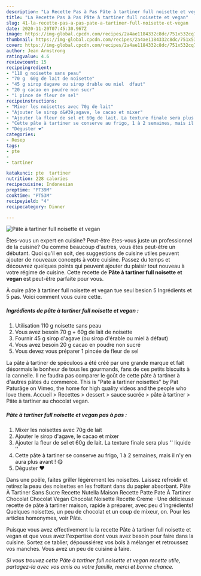 ```yaml
---
description: "La Recette Pas à Pas Pâte à tartiner full noisette et vegan"
title: "La Recette Pas à Pas Pâte à tartiner full noisette et vegan"
slug: 41-la-recette-pas-a-pas-pate-a-tartiner-full-noisette-et-vegan
date: 2020-11-20T07:45:30.967Z
image: https://img-global.cpcdn.com/recipes/2a4ae1184332c8dc/751x532cq70/pate-a-tartiner-full-noisette-et-vegan-photo-principale-de-la-recette.jpg
thumbnail: https://img-global.cpcdn.com/recipes/2a4ae1184332c8dc/751x532cq70/pate-a-tartiner-full-noisette-et-vegan-photo-principale-de-la-recette.jpg
cover: https://img-global.cpcdn.com/recipes/2a4ae1184332c8dc/751x532cq70/pate-a-tartiner-full-noisette-et-vegan-photo-principale-de-la-recette.jpg
author: Jean Armstrong
ratingvalue: 4.6
reviewcount: 15
recipeingredient:
- "110 g noisette sans peau"
- "70 g  60g de lait de noisette"
- "45 g sirop dagave ou sirop drable ou miel  dfaut"
- "20 g cacao en poudre non sucr"
- "1 pince de fleur de sel"
recipeinstructions:
- "Mixer les noisettes avec 70g de lait"
- "Ajouter le sirop d&#39;agave, le cacao et mixer"
- "Ajouter la fleur de sel et 60g de lait. La texture finale sera plus &#39;&#39; liquide &#39;&#39;"
- "Cette pâte à tartiner se conserve au frigo, 1 à 2 semaines, mais il n&#39;y en aura plus avant ! 😋"
- "Déguster ❤️"
categories:
- Resep
tags:
- pte
- 
- tartiner

katakunci: pte  tartiner 
nutrition: 228 calories
recipecuisine: Indonesian
preptime: "PT39M"
cooktime: "PT53M"
recipeyield: "4"
recipecategory: Dinner

---
```



![Pâte à tartiner full noisette et vegan](https://img-global.cpcdn.com/recipes/2a4ae1184332c8dc/751x532cq70/pate-a-tartiner-full-noisette-et-vegan-photo-principale-de-la-recette.jpg)

Êtes-vous un expert en cuisine? Peut-être êtes-vous juste un professionnel de la cuisine? Ou comme beaucoup d'autres, vous êtes peut-être un débutant. Quoi qu'il en soit, des suggestions de cuisine utiles peuvent ajouter de nouveaux concepts à votre cuisine. Passez du temps et découvrez quelques points qui peuvent ajouter du plaisir tout nouveau à votre régime de cuisine. Cette recette de <strong> Pâte à tartiner full noisette et vegan </strong> est peut-être parfaite pour vous.

<!--inarticleads1-->

À cuire pâte à tartiner full noisette et vegan tue seul besion 5 Ingrédients et 5 pas. Voici comment vous cuire cette.

##### Ingrédients de pâte à tartiner full noisette et vegan :

1. Utilisation 110 g noisette sans peau
1. Vous avez besoin 70 g + 60g de lait de noisette
1. Fournir 45 g sirop d&#39;agave (ou sirop d&#39;érable ou miel à défaut)
1. Vous avez besoin 20 g cacao en poudre non sucré
1. Vous devez vous préparer 1 pincée de fleur de sel


La pâte à tartiner de spéculoos a été créé par une grande marque et fait désormais le bonheur de tous les gourmands, fans de ces petits biscuits à la cannelle. Il ne faudra pas comparer le goût de cette pâte à tartiner à d&#39;autres pâtes du commerce. This is &#34;Pate à tartiner noisettes&#34; by Pat Paturâge on Vimeo, the home for high quality videos and the people who love them. Accueil &gt; Recettes &gt; dessert &gt; sauce sucrée &gt; pâte à tartiner &gt; Pâte à tartiner au chocolat vegan. 

<!--inarticleads2-->

##### Pâte à tartiner full noisette et vegan pas à pas :

1. Mixer les noisettes avec 70g de lait
1. Ajouter le sirop d&#39;agave, le cacao et mixer
1. Ajouter la fleur de sel et 60g de lait. La texture finale sera plus &#39;&#39; liquide &#39;&#39;
1. Cette pâte à tartiner se conserve au frigo, 1 à 2 semaines, mais il n&#39;y en aura plus avant ! 😋
1. Déguster ❤️


Dans une poêle, faites griller légèrement les noisettes. Laissez refroidir et retirez la peau des noisettes en les frottant dans du papier absorbant. Pâte À Tartiner Sans Sucre Recette Nutella Maison Recette Patte Pate À Tartiner Chocolat Chocolat Vegan Chocolat Noisette Recette Creme · Une délicieuse recette de pâte à tartiner maison, rapide à préparer, avec peu d&#39;ingrédients! Quelques noisettes, un peu de chocolat et un coup de mixeur, on. Pour les articles homonymes, voir Pâte. 

<!--inarticleads1-->

<p>
Puisque vous avez effectivement lu la recette Pâte à tartiner full noisette et vegan et que vous avez l'expertise dont vous avez besoin pour faire dans la cuisine. Sortez ce tablier, dépoussiérez vos bols à mélanger et retroussez vos manches. Vous avez un peu de cuisine à faire.
</p>

<p>
<i>Si vous trouvez cette Pâte à tartiner full noisette et vegan recette utile, partagez-la avec vos amis ou votre famille, merci et bonne chance.</i>
</p>
